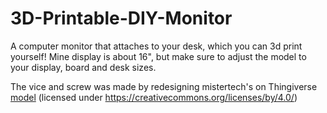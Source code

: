 # 3D-Printable-DIY-Monitor
A computer monitor that attaches to your desk, which you can 3d print yourself!
Mine display is about 16", but make sure to adjust the model to your display, board and desk sizes.

The vice and screw was made by redesigning mistertech's on Thingiverse [model](https://www.thingiverse.com/thing:2076034) (licensed under https://creativecommons.org/licenses/by/4.0/)<br/>
